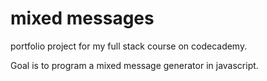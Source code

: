 # mixed messages

portfolio project for my full stack course on codecademy.

Goal is to program a mixed message generator in javascript.

